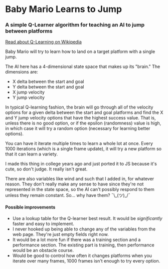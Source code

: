 # Baby Mario Learns to Jump
### A simple Q-Learner algorithm for teaching an AI to jump between platforms

[Read about Q-Learning on Wikipedia](https://en.wikipedia.org/wiki/Q-learning)

Baby Mario will try to learn how to land on a target platform with a single jump.

The AI here has a 4-dimensional state space that makes up its "brain." The dimensions are:
* X delta between the start and goal
* Y delta between the start and goal
* X jump velocity
* Y jump velocity

In typical Q-learning fashion, the brain will go through all of the velocity options for a given delta between the start and goal platforms and find the X and Y jump velocity options that have the highest success value. That is, unless there is no good option, or if the epsilon (randomness) value is high, in which case it will try a random option (necessary for learning better options).

You can have it iterate multiple times to learn a whole lot at once. Every 1000 iterations (which is a single frame update), it will try a new platform so that it can learn a variety.

I made this thing in college years ago and just ported it to JS because it's cute, so don't judge. It really isn't great.

There are also variables like wind and such that I added in, for whatever reason. They don't really make any sense to have since they're not represented in the state space, so the AI can't possibly respond to them unless they remain constant. So... why have them? ¯\\\_(ツ)\_/¯

#### Possible improvements

* Use a lookup table for the Q-learner best result. It would be *significantly* faster and easy to implement.
* I never hooked up being able to change any of the variables from the web page. They're just empty fields right now.
* It would be a lot more fun if there was a training section and a performance section. The existing part is training, then performance would be an obstacle course.
* Would be good to control how often it changes platforms when you iterate over many frames, 1000 frames isn't enough to try every option.